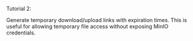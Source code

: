 Tutorial 2:

Generate temporary download/upload links with expiration times.
This is useful for allowing temporary file access without exposing MinIO credentials.
